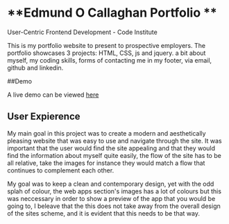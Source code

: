 # **Edmund O Callaghan Portfolio **

User-Centric Frontend Development - Code Institute

This is my portfolio website to present to prospective employers. 
The portfolio showcases 3 projects: HTML, CSS, js and jquery. 
a bit about myself, my coding skills, forms of contacting me in my footer, via email, github and linkedin.

##Demo

A live demo can be viewed [here](https://novicetheaf.github.io/user-centric-project-take-two/ )

## User Expierence

My main goal in this project was to create a modern and aesthetically pleasing website that was easy to use and navigate through the site.
It was important that the user would find the site appealing and that they would find the information about myself quite easily, the flow of the site has to be all relative, take the images for instance they would match a flow that continues to complement each other.

My goal was to keep a clean and contemporary design, yet with the odd splah of colour, the web apps section's images has a lot of colours but this was neccessary in order to show a preview of the app that you would be going to, I beleave that the this does not take away from the overall design of the sites scheme, and it is evident that this needs to be that way.

